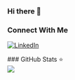 ### Hi there 👋

<!--
**adamfadrian/adamfadrian** is a ✨ _special_ ✨ repository because its `README.md` (this file) appears on your GitHub profile.
<img src="https://komarev.com/ghpvc/?username=adamfadrian&&style=flat-square" align="center" />
Here are some ideas to get you started:
<div align="left"> 
 

- 🔭 I’m currently working on ...
- 🌱 I’m currently learning ...
- 👯 I’m looking to collaborate on ...
- 🤔 I’m looking for help with ...
- 💬 Ask me about ...
- 📫 How to reach me: ...
- 😄 Pronouns: ...
- ⚡ Fun fact: ...
-->

<h3> Connect With Me </h3>

[![LinkedIn](https://img.shields.io/badge/linkedin-blue?style=for-the-badge&logo=linkedin&logoColor=white)](https://www.linkedin.com/in/adam-fadrian-311000227/)

</div>
### GitHub Stats ⭐
<div align="left"><img src="https://github-stats-tkiw.vercel.app/api?username=adamfadrian&show_icons=true&count_private=true" align="center" /></div> 
